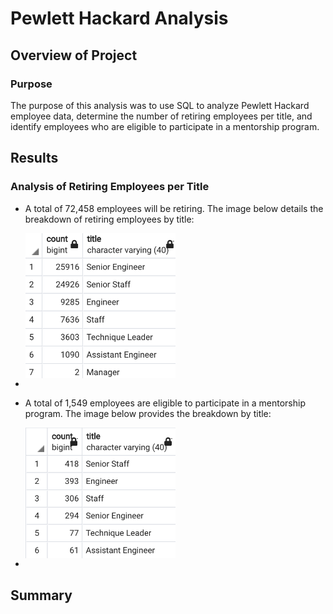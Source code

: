 # Pewlett Hackard Analysis

## Overview of Project

### **Purpose**

The purpose of this analysis was to use SQL to analyze Pewlett Hackard employee data, determine the number of retiring employees per title, and identify employees who are eligible to participate in a mentorship program.

## Results

### **Analysis of Retiring Employees per Title**

- A total of 72,458 employees will be retiring. The image below details the breakdown of retiring employees by title:

    <img src="Resources/ret_titles.png" height="50%" width="50%" align="center">

- 

- A total of 1,549 employees are eligible to participate in a mentorship program. The image below provides the breakdown by title:

    <img src="Resources/ment_titles.png" height="50%" width="50%" align="center">

-

## Summary